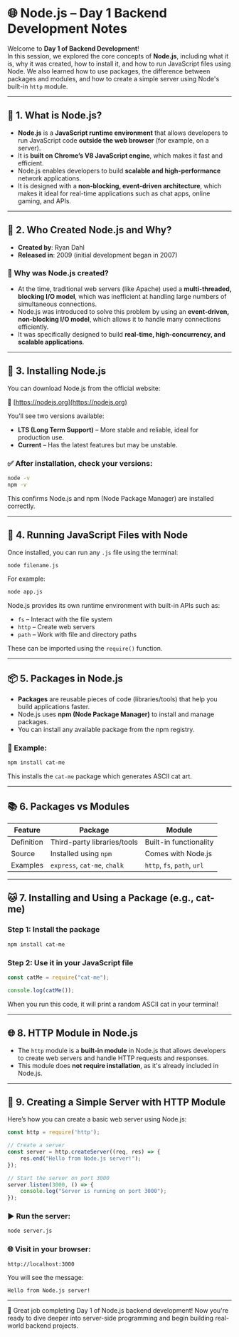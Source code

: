 # 🌐 Node.js – Day 1 Backend Development Notes

Welcome to **Day 1 of Backend Development**!  
In this session, we explored the core concepts of **Node.js**, including what it is, why it was created, how to install it, and how to run JavaScript files using Node. We also learned how to use packages, the difference between packages and modules, and how to create a simple server using Node's built-in `http` module.

---

## 🧠 1. What is Node.js?

- **Node.js** is a **JavaScript runtime environment** that allows developers to run JavaScript code **outside the web browser** (for example, on a server).
- It is **built on Chrome’s V8 JavaScript engine**, which makes it fast and efficient.
- Node.js enables developers to build **scalable and high-performance** network applications.
- It is designed with a **non-blocking, event-driven architecture**, which makes it ideal for real-time applications such as chat apps, online gaming, and APIs.

---

## 👤 2. Who Created Node.js and Why?

- **Created by**: Ryan Dahl  
- **Released in**: 2009 (initial development began in 2007)

### 🎯 Why was Node.js created?

- At the time, traditional web servers (like Apache) used a **multi-threaded, blocking I/O model**, which was inefficient at handling large numbers of simultaneous connections.
- Node.js was introduced to solve this problem by using an **event-driven, non-blocking I/O model**, which allows it to handle many connections efficiently.
- It was specifically designed to build **real-time, high-concurrency, and scalable applications**.

---

## 💾 3. Installing Node.js

You can download Node.js from the official website:

🔗 [https://nodejs.org](https://nodejs.org)

You’ll see two versions available:
- **LTS (Long Term Support)** – More stable and reliable, ideal for production use.
- **Current** – Has the latest features but may be unstable.

### ✅ After installation, check your versions:
```bash
node -v
npm -v
```
This confirms Node.js and npm (Node Package Manager) are installed correctly.

---

## 🚀 4. Running JavaScript Files with Node

Once installed, you can run any `.js` file using the terminal:

```bash
node filename.js
```

For example:
```bash
node app.js
```

Node.js provides its own runtime environment with built-in APIs such as:
- `fs` – Interact with the file system
- `http` – Create web servers
- `path` – Work with file and directory paths

These can be imported using the `require()` function.

---

## 📦 5. Packages in Node.js

- **Packages** are reusable pieces of code (libraries/tools) that help you build applications faster.
- Node.js uses **npm (Node Package Manager)** to install and manage packages.
- You can install any available package from the npm registry.

### 📌 Example:
```bash
npm install cat-me
```

This installs the `cat-me` package which generates ASCII cat art.

---

## 📚 6. Packages vs Modules

| Feature     | Package                           | Module                        |
|-------------|-----------------------------------|-------------------------------|
| Definition  | Third-party libraries/tools       | Built-in functionality        |
| Source      | Installed using `npm`             | Comes with Node.js            |
| Examples    | `express`, `cat-me`, `chalk`      | `http`, `fs`, `path`, `url`   |

---

## 🐱 7. Installing and Using a Package (e.g., cat-me)

### Step 1: Install the package
```bash
npm install cat-me
```

### Step 2: Use it in your JavaScript file
```js
const catMe = require("cat-me");

console.log(catMe());
```

When you run this code, it will print a random ASCII cat in your terminal!

---

## 🌐 8. HTTP Module in Node.js

- The `http` module is a **built-in module** in Node.js that allows developers to create web servers and handle HTTP requests and responses.
- This module does **not require installation**, as it's already included in Node.js.

---

## 🔧 9. Creating a Simple Server with HTTP Module

Here’s how you can create a basic web server using Node.js:

```js
const http = require('http');

// Create a server
const server = http.createServer((req, res) => {
    res.end("Hello from Node.js server!");
});

// Start the server on port 3000
server.listen(3000, () => {
    console.log("Server is running on port 3000");
});
```

### ▶️ Run the server:
```bash
node server.js
```

### 🌐 Visit in your browser:
```
http://localhost:3000
```

You will see the message:
```
Hello from Node.js server!
```

---

🎉 Great job completing Day 1 of Node.js backend development! Now you're ready to dive deeper into server-side programming and begin building real-world backend projects.